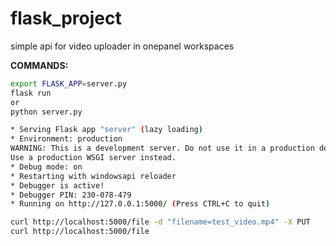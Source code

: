 # flask_project
simple api for video uploader in onepanel workspaces

**COMMANDS:**
```bash
export FLASK_APP=server.py
flask run
or
python server.py

* Serving Flask app "server" (lazy loading)
* Environment: production
WARNING: This is a development server. Do not use it in a production deployment.
Use a production WSGI server instead.
* Debug mode: on
* Restarting with windowsapi reloader
* Debugger is active!
* Debugger PIN: 230-078-479
* Running on http://127.0.0.1:5000/ (Press CTRL+C to quit)

```
```bash
curl http://localhost:5000/file -d "filename=test_video.mp4" -X PUT
curl http://localhost:5000/file
```
